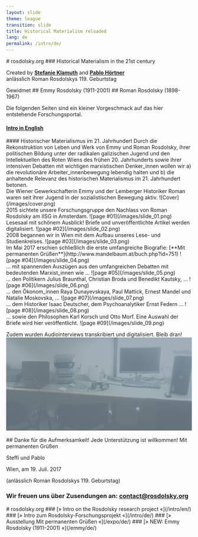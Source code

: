 ```yaml
---
layout: slide
theme: league
transition: slide
title: Historical Materialism reloaded
lang: de
permalink: /intro/de/
---
```


<section data-markdown>
# rosdolsky.org
### Historical Materialism in the 21st century

Created by **[Stefanie Klamuth](https://twitter.com/kaputtzig)** and **[Pablo Hörtner](https://twitter.com/redtux)**<br>
anlässlich Roman Rosdolskys 119. Geburtstag
</section>


<section data-markdown>
Gewidmet
## Emmy Rosdolsky (1911-2001)
## Roman Rosdolsky (1898-1967)

Die folgenden Seiten sind ein kleiner Vorgeschmack auf das hier entstehende Forschungsportal.

#### [Intro in English](/intro/en/)
</section>


<section data-markdown>
#### Historischer Materialismus im 21. Jahrhundert
Durch die Rekonstruktion von Leben und Werk von Emmy und Roman Rosdolsky, ihrer politischen Bildung
unter der radikalen galizischen Jugend und den Intellektuellen des Roten Wiens des frühen 20. Jahrhunderts
sowie ihrer intensiven Debatten mit wichtigen marxistischen Denker_innen wollen wir a) die revolutionäre
Arbeiter_innenbewegung lebendig halten und b) die anhaltende Relevanz des historischen Materialismus
im 21. Jahrhundert betonen.
</section>


<section data-markdown>
Die Wiener Gewerkschafterin Emmy und der Lemberger Historiker Roman waren seit ihrer Jugend in der sozialistischen Bewegung aktiv.
![Cover](/images/cover.png)
</section>


<section data-markdown>
2015 sichtete unsere Forschungsgruppe den Nachlass von Roman Rosdolsky am IISG in Amsterdam.
![page #01](/images/slide_01.png)
</section>


<section data-markdown>
Lesesaal mit schönem Ausblick! Briefe und unveröffentlichte Artikel werden digitalisiert.
![page #02](/images/slide_02.png)
</section>


<section data-markdown>
2008 begannen wir in Wien mit dem Aufbau unseres Lese- und Studienkreises.
![page #03](/images/slide_03.png)
</section>


<section data-markdown>
Im Mai 2017 erschien schließlich die erste umfangreiche Biografie: [**Mit permanenten Grüßen**](http://www.mandelbaum.at/buch.php?id=751)
![page #04](/images/slide_04.png)
</section>


<section data-markdown>
... mit spannenden Auszügen aus den umfangreichen Debatten mit bedeutenden Marxist_innen wie ...
![page #05](/images/slide_05.png)
</section>


<section data-markdown>
... den Politikern Julius Braunthal, Christian Broda und Benedikt Kautsky, ...
![page #06](/images/slide_06.png)
</section>


<section data-markdown>
... den Ökonom_innen Raya Dunayevskaya, Paul Mattick, Ernest Mandel und Natalie Moskovska, ...
![page #07](/images/slide_07.png)
</section>


<section data-markdown>
... dem Historiker Isaac Deutscher, dem Psychoanalytiker Ernst Federn ...
![page #08](/images/slide_08.png)
</section>


<section data-markdown>
... sowie den Philosophen Karl Korsch und Otto Morf. Eine Auswahl der Briefe wird hier veröffentlicht.
![page #09](/images/slide_09.png)
</section>


<section data-markdown>

Zudem wurden Audiointerviews transkribiert und digitalisiert. Bleib dran!
![page #10](/images/slide_10.png)
</section>


<section data-markdown>
## Danke für die Aufmerksamkeit! Jede Unterstützung ist willkommen!
Mit permanenten Grüßen

Steffi und Pablo

Wien, am 19. Juli. 2017

(anlässlich Roman Rosdolskys 119. Geburtstag)
### Wir freuen uns über Zusendungen an: [contact@rosdolsky.org](mailto:contact@rosdolsky.org)
</section>


<section data-markdown>
# rosdolsky.org
### [» Intro on the Rosdolsky research project «](/intro/en/)
### [» Intro zum Rosdolsky-Forschungsprojekt «](/intro/de/)
### [» Ausstellung Mit permanenten Grüßen «](/expo/de/)
### [» NEW: Emmy Rosdolsky (1911–2001) «](/emmy/de/)
</section>
